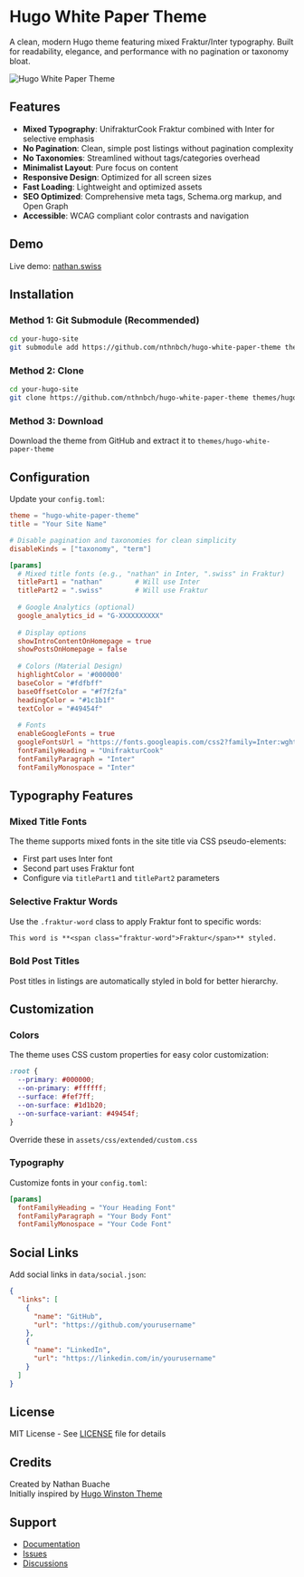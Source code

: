 # Hugo White Paper Theme

A clean, modern Hugo theme featuring mixed Fraktur/Inter typography. Built for readability, elegance, and performance with no pagination or taxonomy bloat.

![Hugo White Paper Theme](https://nathan.swiss/screenshot.png)

## Features

- **Mixed Typography**: UnifrakturCook Fraktur combined with Inter for selective emphasis
- **No Pagination**: Clean, simple post listings without pagination complexity
- **No Taxonomies**: Streamlined without tags/categories overhead  
- **Minimalist Layout**: Pure focus on content
- **Responsive Design**: Optimized for all screen sizes
- **Fast Loading**: Lightweight and optimized assets
- **SEO Optimized**: Comprehensive meta tags, Schema.org markup, and Open Graph
- **Accessible**: WCAG compliant color contrasts and navigation

## Demo

Live demo: [nathan.swiss](https://nathan.swiss)

## Installation

### Method 1: Git Submodule (Recommended)

```bash
cd your-hugo-site
git submodule add https://github.com/nthnbch/hugo-white-paper-theme themes/hugo-white-paper-theme
```

### Method 2: Clone

```bash
cd your-hugo-site
git clone https://github.com/nthnbch/hugo-white-paper-theme themes/hugo-white-paper-theme
```

### Method 3: Download

Download the theme from GitHub and extract it to `themes/hugo-white-paper-theme`

## Configuration

Update your `config.toml`:

```toml
theme = "hugo-white-paper-theme"
title = "Your Site Name"

# Disable pagination and taxonomies for clean simplicity
disableKinds = ["taxonomy", "term"]

[params]
  # Mixed title fonts (e.g., "nathan" in Inter, ".swiss" in Fraktur)
  titlePart1 = "nathan"        # Will use Inter
  titlePart2 = ".swiss"        # Will use Fraktur
  
  # Google Analytics (optional)
  google_analytics_id = "G-XXXXXXXXXX"
  
  # Display options
  showIntroContentOnHomepage = true
  showPostsOnHomepage = false
  
  # Colors (Material Design)
  highlightColor = '#000000'
  baseColor = "#fdfbff"
  baseOffsetColor = "#f7f2fa"
  headingColor = "#1c1b1f"
  textColor = "#49454f"
  
  # Fonts
  enableGoogleFonts = true 
  googleFontsUrl = "https://fonts.googleapis.com/css2?family=Inter:wght@100;200;300;400;500;600;700;800;900&family=UnifrakturCook:wght@700&display=swap"
  fontFamilyHeading = "UnifrakturCook"
  fontFamilyParagraph = "Inter"
  fontFamilyMonospace = "Inter"
```

## Typography Features

### Mixed Title Fonts
The theme supports mixed fonts in the site title via CSS pseudo-elements:
- First part uses Inter font
- Second part uses Fraktur font
- Configure via `titlePart1` and `titlePart2` parameters

### Selective Fraktur Words
Use the `.fraktur-word` class to apply Fraktur font to specific words:

```markdown
This word is **<span class="fraktur-word">Fraktur</span>** styled.
```

### Bold Post Titles
Post titles in listings are automatically styled in bold for better hierarchy.

## Customization

### Colors

The theme uses CSS custom properties for easy color customization:

```css
:root {
  --primary: #000000;
  --on-primary: #ffffff;
  --surface: #fef7ff;
  --on-surface: #1d1b20;
  --on-surface-variant: #49454f;
}
```

Override these in `assets/css/extended/custom.css`

### Typography

Customize fonts in your `config.toml`:

```toml
[params]
  fontFamilyHeading = "Your Heading Font"
  fontFamilyParagraph = "Your Body Font"
  fontFamilyMonospace = "Your Code Font"
```

## Social Links

Add social links in `data/social.json`:

```json
{
  "links": [
    {
      "name": "GitHub",
      "url": "https://github.com/yourusername"
    },
    {
      "name": "LinkedIn",
      "url": "https://linkedin.com/in/yourusername"
    }
  ]
}
```

## License

MIT License - See [LICENSE](LICENSE) file for details

## Credits

Created by Nathan Buache  
Initially inspired by [Hugo Winston Theme](https://github.com/zerostaticthemes/hugo-winston-theme)

## Support

- [Documentation](https://github.com/nthnbch/hugo-white-paper-theme/wiki)
- [Issues](https://github.com/nthnbch/hugo-white-paper-theme/issues)
- [Discussions](https://github.com/nthnbch/hugo-white-paper-theme/discussions)
